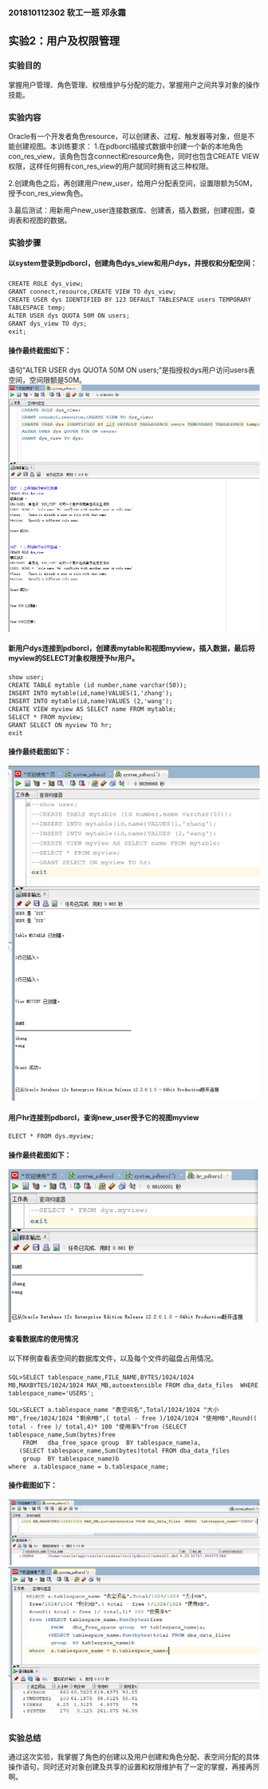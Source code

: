 ### 201810112302         软工一班   邓永霜
## 实验2：用户及权限管理
### 实验目的 
掌握用户管理、角色管理、权根维护与分配的能力，掌握用户之间共享对象的操作技能。
### 实验内容 
Oracle有一个开发者角色resource，可以创建表、过程、触发器等对象，但是不能创建视图。本训练要求：
1.在pdborcl插接式数据中创建一个新的本地角色con_res_view，该角色包含connect和resource角色，同时也包含CREATE VIEW权限，这样任何拥有con_res_view的用户就同时拥有这三种权限。

2.创建角色之后，再创建用户new_user，给用户分配表空间，设置限额为50M，授予con_res_view角色。

3.最后测试：用新用户new_user连接数据库、创建表，插入数据，创建视图，查询表和视图的数据。
### 实验步骤
#### 以system登录到pdborcl，创建角色dys_view和用户dys，并授权和分配空间：
### 
    CREATE ROLE dys_view;
	GRANT connect,resource,CREATE VIEW TO dys_view;
	CREATE USER dys IDENTIFIED BY 123 DEFAULT TABLESPACE users TEMPORARY TABLESPACE temp;
	ALTER USER dys QUOTA 50M ON users;
	GRANT dys_view TO dys;
	exit;

#### 操作最终截图如下：
语句“ALTER USER dys QUOTA 50M ON users;”是指授权dys用户访问users表空间，空间限额是50M。
![Image text](2-1.png)
#### 新用户dys连接到pdborcl，创建表mytable和视图myview，插入数据，最后将myview的SELECT对象权限授予hr用户。
#### 
    show user;
    CREATE TABLE mytable (id number,name varchar(50));
    INSERT INTO mytable(id,name)VALUES(1,'zhang');
    INSERT INTO mytable(id,name)VALUES (2,'wang');
    CREATE VIEW myview AS SELECT name FROM mytable;
    SELECT * FROM myview;
    GRANT SELECT ON myview TO hr;
    exit
#### 操作最终截图如下：
![Image text](2-2.png)

#### 用户hr连接到pdborcl，查询new_user授予它的视图myview
#### 
    ELECT * FROM dys.myview;

#### 操作最终截图如下：
![Image text](2-3.png)

#### 查看数据库的使用情况
以下样例查看表空间的数据库文件，以及每个文件的磁盘占用情况。
####

    SQL>SELECT tablespace_name,FILE_NAME,BYTES/1024/1024 MB,MAXBYTES/1024/1024 MAX_MB,autoextensible FROM dba_data_files  WHERE  tablespace_name='USERS';

    SQL>SELECT a.tablespace_name "表空间名",Total/1024/1024 "大小MB",free/1024/1024 "剩余MB",( total - free )/1024/1024 "使用MB",Round(( total - free )/ total,4)* 100 "使用率%"from (SELECT tablespace_name,Sum(bytes)free
        FROM   dba_free_space group  BY tablespace_name)a,
       (SELECT tablespace_name,Sum(bytes)total FROM dba_data_files
        group  BY tablespace_name)b
    where  a.tablespace_name = b.tablespace_name;
#### 操作截图如下：
![Image text](2-4.png)
![Image text](2-5.png)
### 实验总结
 通过这次实验，我掌握了角色的创建以及用户创建和角色分配、表空间分配的具体操作语句，同时还对对象创建及共享的设置和权限维护有了一定的掌握，再接再厉啊。